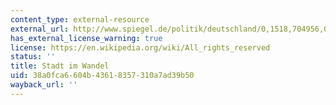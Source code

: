 ```yaml
---
content_type: external-resource
external_url: http://www.spiegel.de/politik/deutschland/0,1518,704956,00.html
has_external_license_warning: true
license: https://en.wikipedia.org/wiki/All_rights_reserved
status: ''
title: Stadt im Wandel
uid: 38a0fca6-604b-4361-8357-310a7ad39b50
wayback_url: ''
---
```

